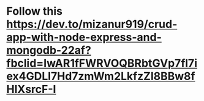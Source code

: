 # Follow this https://dev.to/mizanur919/crud-app-with-node-express-and-mongodb-22af?fbclid=IwAR1fFWRVOQBRbtGVp7fl7iex4GDLl7Hd7zmWm2LkfzZI8BBw8fHlXsrcF-I
